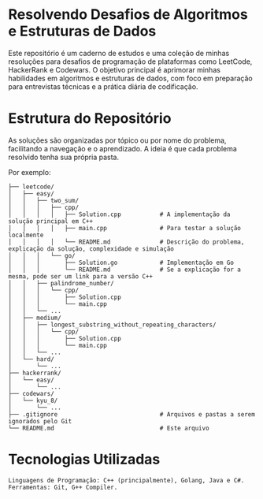 # Resolvendo Desafios de Algoritmos e Estruturas de Dados

Este repositório é um caderno de estudos e uma coleção de minhas resoluções para desafios de programação de plataformas como LeetCode, HackerRank e Codewars. O objetivo principal é aprimorar minhas habilidades em algoritmos e estruturas de dados, com foco em preparação para entrevistas técnicas e a prática diária de codificação.

# Estrutura do Repositório

As soluções são organizadas por tópico ou por nome do problema, facilitando a navegação e o aprendizado. A ideia é que cada problema resolvido tenha sua própria pasta.

Por exemplo:

    ├── leetcode/
    │   ├── easy/
    │   │   ├── two_sum/
    │   │   │   ├── cpp/
    │   │   │   │   ├── Solution.cpp           # A implementação da solução principal em C++
    │   │   │   │   ├── main.cpp               # Para testar a solução localmente
    │   │   │   │   └── README.md              # Descrição do problema, explicação da solução, complexidade e simulação
    │   │   │   └── go/
    │   │   │       ├── Solution.go            # Implementação em Go
    │   │   │       └── README.md              # Se a explicação for a mesma, pode ser um link para a versão C++
    │   │   ├── palindrome_number/
    │   │   │   └── cpp/
    │   │   │       ├── Solution.cpp
    │   │   │       └── main.cpp
    │   │   └── ...
    │   ├── medium/
    │   │   ├── longest_substring_without_repeating_characters/
    │   │   │   └── cpp/
    │   │   │       ├── Solution.cpp
    │   │   │       └── main.cpp
    │   │   └── ...
    │   └── hard/
    │       └── ...
    ├── hackerrank/
    │   └── easy/
    │       └── ...
    ├── codewars/
    │   └── kyu_8/
    │       └── ...
    ├── .gitignore                             # Arquivos e pastas a serem ignorados pelo Git
    └── README.md                              # Este arquivo

# Tecnologias Utilizadas

    Linguagens de Programação: C++ (principalmente), Golang, Java e C#.
    Ferramentas: Git, G++ Compiler.